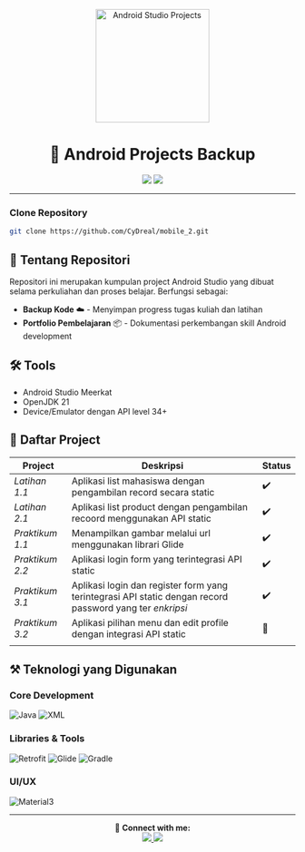 ﻿<p align="center">
  <img src="https://img.icons8.com/color/480/android-studio--v3.png" width="200" alt="Android Studio Projects">
</p>

<h1 align="center">📱 Android Projects Backup</h1>

<p align="center">
  <img src="https://img.shields.io/badge/Java-ED8B00?style=for-the-badge&logo=openjdk&logoColor=white">
  <img src="https://img.shields.io/badge/Android_Studio-3DDC84?style=for-the-badge&logo=android-studio&logoColor=white">

</p>

---
### Clone Repository
```bash
git clone https://github.com/CyDreal/mobile_2.git
```

## 📖 Tentang Repositori

Repositori ini merupakan kumpulan project Android Studio yang dibuat selama perkuliahan dan proses belajar. Berfungsi sebagai:

- **Backup Kode** ☁️ - Menyimpan progress tugas kuliah dan latihan
- **Portfolio Pembelajaran** 📦 - Dokumentasi perkembangan skill Android development


## 🛠️ Tools
- Android Studio Meerkat
- OpenJDK 21
- Device/Emulator dengan API level 34+

## 🚀 Daftar Project

| Project         | Deskripsi                                  | Status       |
|-----------------|--------------------------------------------|--------------|
| *Latihan 1.1*   | Aplikasi list mahasiswa dengan pengambilan record secara static | ✔️ |
| *Latihan 2.1*   | Aplikasi list product dengan pengambilan recoord menggunakan API static | ✔️ |
| *Praktikum 1.1* | Menampilkan gambar melalui url menggunakan librari Glide | ✔️ |
| *Praktikum 2.2* | Aplikasi login form yang terintegrasi API static | ✔️ |
| *Praktikum 3.1* | Aplikasi login dan register form yang terintegrasi API static dengan record password yang ter *enkripsi* | ✔️ |
| *Praktikum 3.2* | Aplikasi pilihan menu dan edit profile dengan integrasi API static | 🔧 |
||||

## ⚒️ Teknologi yang Digunakan

### **Core Development**
![Java](https://img.shields.io/badge/Java-ED8B00?style=for-the-badge&logo=openjdk&logoColor=white)
![XML](https://img.shields.io/badge/XML-FF0000?style=for-the-badge&logo=xml&logoColor=white)

### **Libraries & Tools**
![Retrofit](https://img.shields.io/badge/Retrofit-2C3E50?style=for-the-badge&logo=retrofit&logoColor=white)
![Glide](https://img.shields.io/badge/Glide-2496ED?style=for-the-badge&logo=glide&logoColor=white)
![Gradle](https://img.shields.io/badge/Gradle-02303A?style=for-the-badge&logo=gradle&logoColor=white)

### **UI/UX**
![Material3](https://img.shields.io/badge/Material_3-757575?style=for-the-badge&logo=material-design&logoColor=white)

<!-- ### **API Services**
![Firebase](https://img.shields.io/badge/Firebase-FFCA28?style=for-the-badge&logo=firebase&logoColor=black)
![OpenWeatherMap](https://img.shields.io/badge/OpenWeather-3F51B5?style=for-the-badge&logo=openweathermap&logoColor=white) -->

---

<p align="center"> 🔗 <strong>Connect with me:</strong><br> <a href="mailto:ditodiaz26@gmail.com"> <img src="https://img.shields.io/badge/Email-D14836?style=for-the-badge&logo=gmail&logoColor=white"> </a> <a href="https://linkedin.com/in/dito-diaz-7125012a3"> <img src="https://img.shields.io/badge/LinkedIn-0077B5?style=for-the-badge&logo=linkedin&logoColor=white"> </a> </p>

<!-- ⚠️🔧✔️ -->
